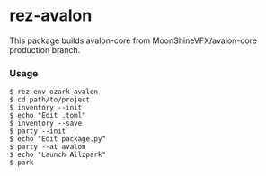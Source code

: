 # rez-avalon

This package builds avalon-core from MoonShineVFX/avalon-core production branch.

### Usage

```shell script
$ rez-env ozark avalon
$ cd path/to/project
$ inventory --init
$ echo "Edit .toml"
$ inventory --save
$ party --init
$ echo "Edit package.py"
$ party --at avalon
$ echo "Launch Allzpark"
$ park
```
